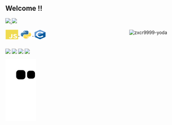 ## Welcome !!
 <div>
  <a href="https://github.com/hoaan1995/">
  <img height="180em" src="https://github-readme-stats.vercel.app/api/top-langs/?username=hoaan1995"/>
  <img height="180em" src="https://github-readme-stats.vercel.app/api/top-langs/?username=hoaan1995&layout=compact&langs_count=7&theme=dracula"/>
</div>
<div style="display: inline_block"><br>
  <img align="center" alt="zxcr9999-Js" height="30" width="40" src="https://raw.githubusercontent.com/devicons/devicon/master/icons/javascript/javascript-plain.svg">
  <img align="center" alt="zxcr9999-Python" height="30" width="40" src="https://raw.githubusercontent.com/devicons/devicon/master/icons/python/python-original.svg">
  <img align="center" alt="zxcr9999-C" height="30" width="40" src="https://raw.githubusercontent.com/devicons/devicon/master/icons/c/c-original.svg">
  <img align="right" alt="zxcr9999-yoda" src="https://c.tenor.com/Bpbu2-YNL6cAAAAM/hacker-pupper-dog.gif">
</div>
  
  ##
 
<div> 
  <a href="https://www.youtube.com/" target="_blank"><img src="https://img.shields.io/badge/YouTube-FF0000?style=for-the-badge&logo=youtube&logoColor=white" target="_blank"></a>
  <a href="https://www.instagram.com/" target="_blank"><img src="https://img.shields.io/badge/-Instagram-%23E4405F?style=for-the-badge&logo=instagram&logoColor=white" target="_blank"></a>
 <a href="https://discord.gg/" target="_blank"><img src="https://img.shields.io/badge/Discord-7289DA?style=for-the-badge&logo=discord&logoColor=white" target="_blank"></a> 
  <a href = "zxcr9999@protonmail.com"><img src="https://img.shields.io/badge/-Gmail-%23333?style=for-the-badge&logo=gmail&logoColor=white" target="_blank"></a>
 
  ![Snake animation](https://github.com/rafaballerini/rafaballerini/blob/output/github-contribution-grid-snake.svg)
 
</div>
